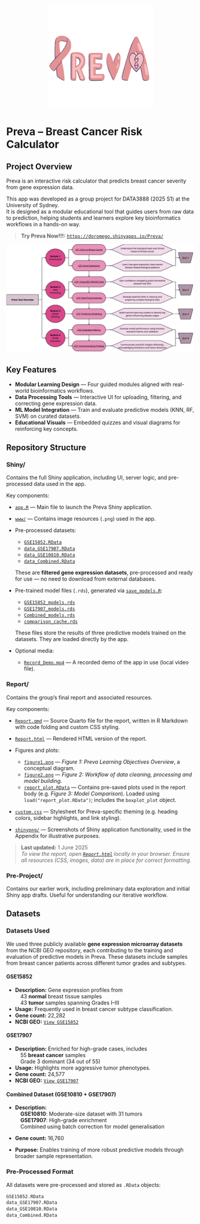 <p align="center">
  <img src="./Pre-Project/Preva.png" alt="Preva Logo" height="280">
</p>

# Preva – Breast Cancer Risk Calculator
## Project Overview
Preva is an interactive risk calculator that predicts breast cancer severity from gene expression data.

This app was developed as a group project for DATA3888 (2025 S1) at the University of Sydney.  
It is designed as a modular educational tool that guides users from raw data to prediction, helping students and learners explore key bioinformatics workflows in a hands-on way.

> **Try Preva Now!!!:** [`https://doromego.shinyapps.io/Preva/`](https://doromego.shinyapps.io/Preva/)

<p align="center">
  <img src="./Report/figure1.png" alt="Workflow Diagram" width="700">
</p>

## Key Features

- **Modular Learning Design** — Four guided modules aligned with real-world bioinformatics workflows.
- **Data Processing Tools** — Interactive UI for uploading, filtering, and correcting gene expression data.
- **ML Model Integration** — Train and evaluate predictive models (KNN, RF, SVM) on curated datasets.
- **Educational Visuals** — Embedded quizzes and visual diagrams for reinforcing key concepts.


## Repository Structure

### **Shiny/**

Contains the full Shiny application, including UI, server logic, and pre-processed data used in the app.

Key components:

* [`app.R`](./Shiny/app.R) — Main file to launch the Preva Shiny application.

* [`www/`](./Shiny/www/) — Contains image resources (`.png`) used in the app.

* Pre-processed datasets:

  * [`GSE15852.RData`](./Shiny/GSE15852.RData)
  * [`data_GSE17907.RData`](./Shiny/data_GSE17907.RData)
  * [`data_GSE10810.RData`](./Shiny/data_GSE10810.RData)
  * [`data_Combined.RData`](./Shiny/data_Combined.RData)

  These are **filtered gene expression datasets**, pre-processed and ready for use — no need to download from external databases.

* Pre-trained model files (`.rds`), generated via [`save_models.R`](./Shiny/save_models.R):

  * [`GSE15852_models.rds`](./Shiny/GSE15852_models.rds)
  * [`GSE17907_models.rds`](./Shiny/GSE17907_models.rds)
  * [`Combined_models.rds`](./Shiny/Combined_models.rds)
  * [`comparison_cache.rds`](./Shiny/comparison_cache.rds)

  These files store the results of three predictive models trained on the datasets. They are loaded directly by the app.

* Optional media:

  * [`Record_Demo.mp4`](./Shiny/Record_Demo.mp4) — A recorded demo of the app in use (local video file).


### **Report/**

Contains the group’s final report and associated resources.

Key components:

* [`Report.qmd`](./Report/Report.qmd) — Source Quarto file for the report, written in R Markdown with code folding and custom CSS styling.

* [`Report.html`](./Report/Report.html) — Rendered HTML version of the report.

* Figures and plots:

  * [`figure1.png`](./Report/figure1.png) — *Figure 1: Preva Learning Objectives Overview*, a conceptual diagram.
  * [`figure2.png`](./Report/figure2.png) — *Figure 2: Workflow of data cleaning, processing and model building.*
  * [`report_plot.RData`](./Report/report_plot.RData) — Contains pre-saved plots used in the report body (e.g. *Figure 3: Model Comparison*). Loaded using `load("report_plot.RData")`; includes the `boxplot_plot` object.

* [`custom.css`](./Report/custom.css) — Stylesheet for Preva-specific theming (e.g. heading colors, sidebar highlights, and link styling).

* [`shinypng/`](./Report/shinypng/) — Screenshots of Shiny application functionality, used in the Appendix for illustrative purposes.

> **Last updated:** 1 June 2025  
> *To view the report, open [`Report.html`](./Report/Report.html) locally in your browser. Ensure all resources (CSS, images, data) are in place for correct formatting.*



### **Pre-Project/**
  
  Contains our earlier work, including preliminary data exploration and initial Shiny app drafts. Useful for understanding our iterative workflow.

## Datasets
### **Datasets Used**

We used three publicly available **gene expression microarray datasets** from the NCBI GEO repository, each contributing to the training and evaluation of predictive models in Preva. These datasets include samples from breast cancer patients across different tumor grades and subtypes.

#### **GSE15852**

* **Description:** Gene expression profiles from <br>
  &emsp;43 **normal** breast tissue samples <br>
  &emsp;43 **tumor** samples spanning Grades I–III <br>
* **Usage:** Frequently used in breast cancer subtype classification.
* **Gene count:** 22,282
* **NCBI GEO:** [`View GSE15852`](https://www.ncbi.nlm.nih.gov/geo/query/acc.cgi?acc=GSE15852)

#### **GSE17907**

* **Description:** Enriched for high-grade cases, includes <br>
  &emsp;55 **breast cancer** samples <br>
  &emsp;Grade 3 dominant (34 out of 55) <br>
* **Usage:** Highlights more aggressive tumor phenotypes.
* **Gene count:** 24,577
* **NCBI GEO:** [`View GSE17907`](https://www.ncbi.nlm.nih.gov/geo/query/acc.cgi?acc=GSE17907)

#### **Combined Dataset (GSE10810 + GSE17907)**

* **Description:**  
  &emsp;**GSE10810**: Moderate-size dataset with 31 tumors <br> 
  &emsp;**GSE17907**: High-grade enrichment <br>
  &emsp;Combined using batch correction for model generalisation

* **Gene count:** 16,760
* **Purpose:** Enables training of more robust predictive models through broader sample representation.


### **Pre-Processed Format**

All datasets were pre-processed and stored as `.RData` objects:

```r
GSE15852.RData
data_GSE17907.RData
data_GSE10810.RData
data_Combined.RData
```

